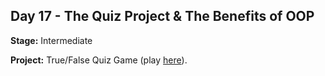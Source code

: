 ## Day 17 - The Quiz Project & The Benefits of OOP

**Stage:** Intermediate

**Project:** True/False Quiz Game (play [here](https://replit.com/@GloryOdeyemi/Quiz-Game?v=1)).
